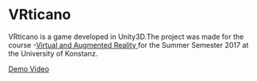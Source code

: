 # VRticano
VRticano is a game developed in Unity3D.The project was made for the course -[Virtual and Augmented Reality
](https://www.cgmi.uni-konstanz.de/lehre/lehrveranstaltungen/sommersemester-17/virtual-and-augmented-reality/) for the Summer Semester 2017 at the University of Konstanz.

[Demo Video](https://www.youtube.com/watch?v=f53qAl6kxk4&feature=youtu.be)
